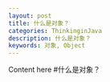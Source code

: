 ```yaml
---
layout: post
title: 什么是对象？
categories: ThinkinginJava
description: 什么是对象？
keywords: 对象, Object
---
```


Content here
#什么是对象？
